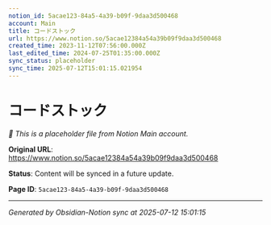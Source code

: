 ```yaml
---
notion_id: 5acae123-84a5-4a39-b09f-9daa3d500468
account: Main
title: コードストック
url: https://www.notion.so/5acae12384a54a39b09f9daa3d500468
created_time: 2023-11-12T07:56:00.000Z
last_edited_time: 2024-07-25T01:35:00.000Z
sync_status: placeholder
sync_time: 2025-07-12T15:01:15.021954
---
```


# コードストック

*🔄 This is a placeholder file from Notion Main account.*

**Original URL**: https://www.notion.so/5acae12384a54a39b09f9daa3d500468

**Status**: Content will be synced in a future update.

**Page ID**: `5acae123-84a5-4a39-b09f-9daa3d500468`

---

*Generated by Obsidian-Notion sync at 2025-07-12 15:01:15*
